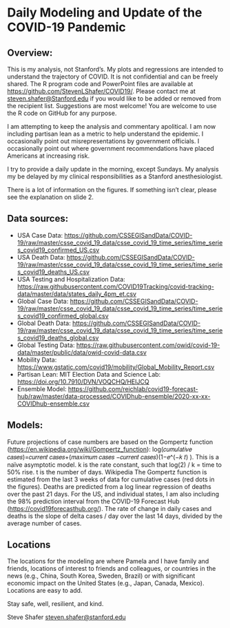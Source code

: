 # Daily Modeling and Update of the COVID-19 Pandemic

## Overview:
This is my analysis, not Stanford’s. My plots and regressions are intended to understand the trajectory of COVID. It is not confidential and can be freely shared. The R program code and PowerPoint files are available at https://github.com/StevenLShafer/COVID19/. Please contact me at steven.shafer@Stanford.edu if you would like to be added or removed from the recipient list. Suggestions are most welcome! You are welcome to use the R code on GitHub for any purpose.

I am attempting to keep the analysis and commentary apolitical. I am now including partisan lean as a metric to help understand the epidemic. I occasionally point out misrepresentations by government officials. I occasionally point out where government recommendations have placed Americans at increasing risk.

I try to provide a daily update in the morning, except Sundays. My analysis my be delayed by my clinical responsibilities as a Stanford anesthesiologist.

There is a lot of information on the figures. If something isn’t clear, please see the explanation on slide 2.

## Data sources:

* USA Case Data: https://github.com/CSSEGISandData/COVID-19/raw/master/csse_covid_19_data/csse_covid_19_time_series/time_series_covid19_confirmed_US.csv
* USA Death Data: https://github.com/CSSEGISandData/COVID-19/raw/master/csse_covid_19_data/csse_covid_19_time_series/time_series_covid19_deaths_US.csv
* USA Testing and Hospitalization Data: https://raw.githubusercontent.com/COVID19Tracking/covid-tracking-data/master/data/states_daily_4pm_et.csv
* Global Case Data: https://github.com/CSSEGISandData/COVID-19/raw/master/csse_covid_19_data/csse_covid_19_time_series/time_series_covid19_confirmed_global.csv
* Global Death Data: https://github.com/CSSEGISandData/COVID-19/raw/master/csse_covid_19_data/csse_covid_19_time_series/time_series_covid19_deaths_global.csv
* Global Testing Data: https://raw.githubusercontent.com/owid/covid-19-data/master/public/data/owid-covid-data.csv
* Mobility Data: https://www.gstatic.com/covid19/mobility/Global_Mobility_Report.csv
* Partisan Lean: MIT Election Data and Science Lab: https://doi.org/10.7910/DVN/VOQCHQ/HEIJCQ
* Ensemble Model: https://github.com/reichlab/covid19-forecast-hub/raw/master/data-processed/COVIDhub-ensemble/2020-xx-xx-COVIDhub-ensemble.csv

## Models:
Future projections of case numbers are based on the Gompertz function (https://en.wikipedia.org/wiki/Gompertz_function): log⁡(𝑐𝑢𝑚𝑢𝑙𝑎𝑡𝑖𝑣𝑒 𝑐𝑎𝑠𝑒𝑠)=𝑐𝑢𝑟𝑟𝑒𝑛𝑡 𝑐𝑎𝑠𝑒𝑠+(𝑚𝑎𝑥𝑖𝑚𝑢𝑚 𝑐𝑎𝑠𝑒𝑠 −𝑐𝑢𝑟𝑟𝑒𝑛𝑡 𝑐𝑎𝑠𝑒𝑠)(1−𝑒^(−𝑘 𝑡) ). This is a naïve asymptotic model. k is the rate constant, such that log(2) / k = time to 50% rise. t is the number of days. Wikipedia The Gompertz function is estimated from the last 3 weeks of data for cumulative cases (red dots in the figures). Deaths are predicted from a log linear regression of deaths over the past 21 days. For the US, and individual states, I am also including the 98% prediction interval from the COVID-19 Forecast Hub (https://covid19forecasthub.org/). 
The rate of change in daily cases and deaths is the slope of delta cases / day over the last 14 days, divided by the average number of cases.

## Locations
The locations for the modeling are where Pamela and I have family and friends, locations of interest to friends and colleagues, or countries in the news (e.g., China, South Korea, Sweden, Brazil) or with significant economic impact on the United States (e.g., Japan, Canada, Mexico). Locations are easy to add.

Stay safe, well, resilient, and kind.

Steve Shafer
steven.shafer@stanford.edu